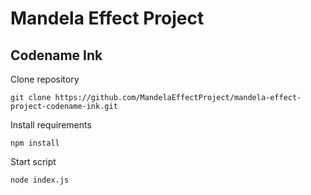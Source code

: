 # Mandela Effect Project

## Codename Ink

Clone repository

`git clone https://github.com/MandelaEffectProject/mandela-effect-project-codename-ink.git`

Install requirements

`npm install`

Start script

`node index.js`